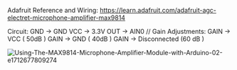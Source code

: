 
Adafruit Reference and Wiring: https://learn.adafruit.com/adafruit-agc-electret-microphone-amplifier-max9814

Circuit:
GND -> GND
VCC -> 3.3V
OUT -> AIN0
// Gain Adjustments:
GAIN -> VCC ( 50dB )
GAIN -> GND ( 40dB )
GAIN -> Disconnected (60 dB )

![Using-The-MAX9814-Microphone-Amplifier-Module-with-Arduino-02-e1712677809274](https://github.com/linalab/sensors_library/assets/19651027/54ee5da8-9c4d-4138-8d2a-7c729f87958b)
